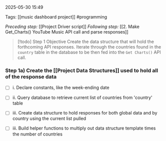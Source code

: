 
2025-05-30 15:49

Tags: [[music dashboard project]] #programming

*Preceding step:* [[Project Driver script]]
*Following step:* [[2. Make Get_Charts() YouTube Music API call and parse responses]]

> [!todo] Step 1 Objective
> Create the data structure that will hold the forthcoming API responses. Iterate through the countries found in the `country` table in the database to be then fed into the `Get Charts()` API call.

### Step 1a) Create the [[Project Data Structures]] used to hold all of the response data
- [ ] i. Declare constants, like the week-ending date
- [ ] ii. Query database to retrieve current list of countries from 'country' table
- [ ] iii. Create data structure to hold responses for both global data and by country using the current list pulled
- [ ] iii. Build helper functions to multiply out data structure template times the number of countries



